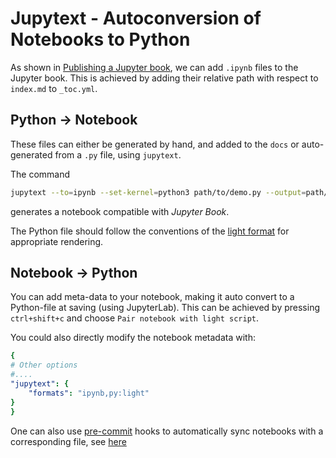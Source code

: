 # Jupytext - Autoconversion of Notebooks to Python
As shown in [Publishing a Jupyter book](publishing), we can add `.ipynb` files to the Jupyter book. This is achieved by adding their relative path with respect to `index.md` to `_toc.yml`.

## Python -> Notebook
These files can either be generated by hand, and added to the `docs` or auto-generated from a `.py` file, using `jupytext`.

The command
```bash
jupytext --to=ipynb --set-kernel=python3 path/to/demo.py --output=path/to/docs.ipynb
```
generates a notebook compatible with *Jupyter Book*.

The Python file should follow the conventions of the [light format](https://jupytext.readthedocs.io/en/latest/formats.html#the-light-format) for appropriate rendering.

## Notebook -> Python
You can add meta-data to your notebook, making it auto convert to a Python-file at saving (using JupyterLab). This can be achieved by pressing `ctrl+shift+c` and choose `Pair notebook with light script`.

You could also directly modify the notebook metadata with:
```yaml
{
# Other options
#....
"jupytext": {
    "formats": "ipynb,py:light"
}
}
```

One can also use [pre-commit](https://pre-commit.com/) hooks to automatically sync notebooks with a corresponding file, see [here](https://jupytext.readthedocs.io/en/latest/using-pre-commit.html)
